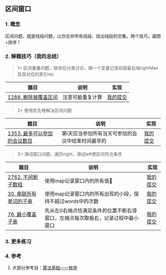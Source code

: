 ## 区间窗口

### 1. 概念
区间问题，就是线段问题，让你合并所有线段、找出线段的交集。两个技巧，画图+排序！

### 2. 解题技巧（我的总结）

> 1> 区间重叠问题，排序后分类讨论，用一个变量记录前面最右端rightMax及其对应的索引idx
> 
| 题目                                                                            | 说明       | 实现                                                                            |
|-------------------------------------------------------------------------------|----------|-------------------------------------------------------------------------------|
| [1288. 删除被覆盖区间](https://leetcode.cn/problems/remove-covered-intervals/description/) | 注意可能重复计算 | [我的提交](https://leetcode.cn/problems/remove-covered-intervals/submissions/479551049/) |

> 2> 使用优先堆解决区间问题
>
| 题目                                                                            | 说明                        | 实现                                                                            |
|-------------------------------------------------------------------------------|---------------------------|-------------------------------------------------------------------------------|
| [1353. 最多可以参加的会议数目](https://leetcode.cn/problems/maximum-number-of-events-that-can-be-attended/description/) | 第i天应当参加所有当天可参加的会议中结束时间最早的 | [我的提交](https://leetcode.cn/problems/maximum-number-of-events-that-can-be-attended/submissions/479644501/) |

> 3> 滑动窗口问题，遍历right，滑动left使区间符合条件
>
| 题目                                                                            | 说明                                       | 实现                                                                            |
|-------------------------------------------------------------------------------|------------------------------------------|-------------------------------------------------------------------------------|
| [2762. 不间断子数组](https://leetcode.cn/problems/continuous-subarrays/description/) | 使用map记录窗口内的所有值🥱                         | [我的提交](https://leetcode.cn/problems/continuous-subarrays/submissions/479896109/) |
| [30. 串联所有单词的子串](https://leetcode.cn/problems/substring-with-concatenation-of-all-words/description/) | 使用map记录窗口内的所有出现的小段，保持不超过words中的次数        | [我的提交](https://leetcode.cn/problems/substring-with-concatenation-of-all-words/submissions/484296202/) |
| [76. 最小覆盖子串](https://leetcode.cn/problems/minimum-window-substring/description/) | 先从左0右端点恰满足条件的位置不断右滑窗口，左端点每次取极右，记录过程中最小窗口 | [我的提交](https://leetcode.cn/problems/minimum-window-substring/submissions/485666331/) |

### 3. 更多练习


### 4. 参考
1. 大部分参考自：[算法基础——枚举](https://blog.csdn.net/weixin_45652283/article/details/131244459?utm_medium=distribute.pc_relevant.none-task-blog-2~default~baidujs_baidulandingword~default-1-131244459-blog-129442726.235^v38^pc_relevant_sort_base3&spm=1001.2101.3001.4242.2&utm_relevant_index=4) 